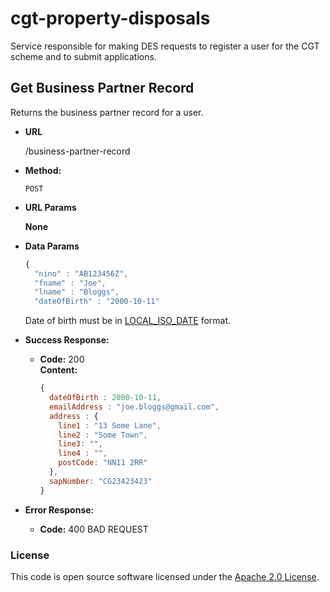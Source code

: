 # cgt-property-disposals

Service responsible for making DES requests to register a user for the CGT scheme and to submit applications.

**Get Business Partner Record**
----
  Returns the business partner record for a user.

* **URL**

  /business-partner-record

* **Method:**

  `POST`
  
*  **URL Params**

   **None**
 
* **Data Params**

  ```javascript
  {
    "nino" : "AB123456Z",
    "fname" : "Joe",
    "lname" : "Bloggs",
    "dateOfBirth" : "2000-10-11"  
  ```
  
  Date of birth must be in [LOCAL_ISO_DATE](https://docs.oracle.com/javase/8/docs/api/java/time/format/DateTimeFormatter.html#ISO_LOCAL_DATE) format.

* **Success Response:**

  * **Code:** 200 <br />
    **Content:** 
    ```javascript
    { 
      dateOfBirth : 2000-10-11, 
      emailAddress : "joe.bloggs@gmail.com",
      address : { 
        line1 : "13 Some Lane", 
        line2 : "Some Town", 
        line3: "", 
        line4 : "", 
        postCode: "NN11 2RR"
      },
      sapNumber: "CG23423423"
    }
    ```
    
* **Error Response:**

  * **Code:** 400 BAD REQUEST <br />

### License

This code is open source software licensed under the [Apache 2.0 License]("http://www.apache.org/licenses/LICENSE-2.0.html").